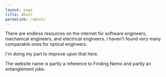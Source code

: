 ```yaml
---
layout: page
title: About
permalink: /about/
---
```


There are endless resources on the internet for software engineers, mechanical engineers, and electrical engineers. I haven't found very many comparable ones for optical engineers.

I'm doing my part to improve upon that here.


The website name is partly a reference to Finding Nemo and partly an entanglement joke.
